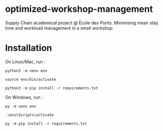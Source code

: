 # optimized-workshop-management
Supply Chain academical project @ École des Ponts.  Minimising mean stay time and workload management in a small  workshop.

# Installation

On Linux/Mac, run  :
```
python3 -m venv env
```
```
source env/bin/activate
```
```
python3 -m pip install -r requirements.txt
```


On Windows, run :
```
py -m venv env
```
```
.\env\Scripts\activate
```
```
py -m pip install -r requirements.txt
```
